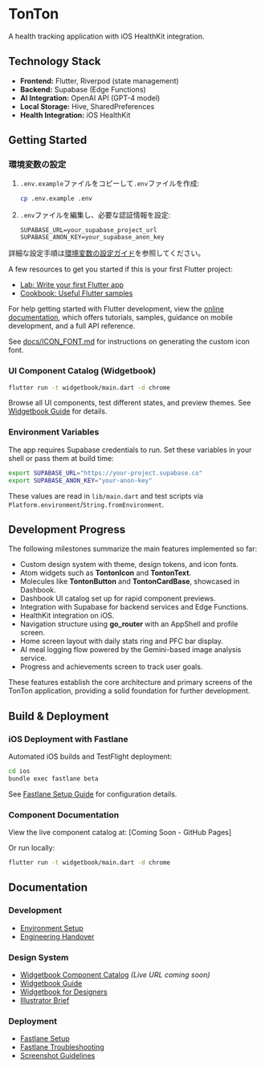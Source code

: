 # TonTon

A health tracking application with iOS HealthKit integration.

## Technology Stack

- **Frontend:** Flutter, Riverpod (state management)
- **Backend:** Supabase (Edge Functions)
- **AI Integration:** OpenAI API (GPT-4 model)
- **Local Storage:** Hive, SharedPreferences
- **Health Integration:** iOS HealthKit

## Getting Started

### 環境変数の設定

1. `.env.example`ファイルをコピーして`.env`ファイルを作成:
   ```bash
   cp .env.example .env
   ```

2. `.env`ファイルを編集し、必要な認証情報を設定:
   ```plaintext
   SUPABASE_URL=your_supabase_project_url
   SUPABASE_ANON_KEY=your_supabase_anon_key
   ```

詳細な設定手順は[環境変数の設定ガイド](docs/env_setup_guide.md)を参照してください。

A few resources to get you started if this is your first Flutter project:

- [Lab: Write your first Flutter app](https://docs.flutter.dev/get-started/codelab)
- [Cookbook: Useful Flutter samples](https://docs.flutter.dev/cookbook)

For help getting started with Flutter development, view the
[online documentation](https://docs.flutter.dev/), which offers tutorials,
samples, guidance on mobile development, and a full API reference.

See [docs/ICON_FONT.md](docs/ICON_FONT.md) for instructions on generating the custom icon font.

### UI Component Catalog (Widgetbook)

```bash
flutter run -t widgetbook/main.dart -d chrome
```

Browse all UI components, test different states, and preview themes. See [Widgetbook Guide](docs/design_system/widgetbook_guide.md) for details.

### Environment Variables

The app requires Supabase credentials to run. Set these variables in your shell
or pass them at build time:

```bash
export SUPABASE_URL="https://your-project.supabase.co"
export SUPABASE_ANON_KEY="your-anon-key"
```

These values are read in `lib/main.dart` and test scripts via
`Platform.environment`/`String.fromEnvironment`.
## Development Progress

The following milestones summarize the main features implemented so far:

- Custom design system with theme, design tokens, and icon fonts.
- Atom widgets such as **TontonIcon** and **TontonText**.
- Molecules like **TontonButton** and **TontonCardBase**, showcased in Dashbook.
- Dashbook UI catalog set up for rapid component previews.
- Integration with Supabase for backend services and Edge Functions.
- HealthKit integration on iOS.
- Navigation structure using **go_router** with an AppShell and profile screen.
- Home screen layout with daily stats ring and PFC bar display.
- AI meal logging flow powered by the Gemini-based image analysis service.
- Progress and achievements screen to track user goals.

These features establish the core architecture and primary screens of the TonTon application, providing a solid foundation for further development.

## Build & Deployment

### iOS Deployment with Fastlane

Automated iOS builds and TestFlight deployment:

```bash
cd ios
bundle exec fastlane beta
```

See [Fastlane Setup Guide](docs/deployment/fastlane_setup.md) for configuration details.

### Component Documentation

View the live component catalog at: [Coming Soon - GitHub Pages]

Or run locally:
```bash
flutter run -t widgetbook/main.dart -d chrome
```

## Documentation

### Development
- [Environment Setup](docs/env_setup_guide.md)
- [Engineering Handover](docs/handover/v1.0.0_engineering_handover.md)

### Design System
- [Widgetbook Component Catalog](https://YOUR_ORG.github.io/codex2-master-widgetbook/) *(Live URL coming soon)*
- [Widgetbook Guide](docs/design_system/widgetbook_guide.md)
- [Widgetbook for Designers](docs/design/widgetbook_for_designers.md)
- [Illustrator Brief](docs/release_notes/v1.0.0_illustrator_brief.md)

### Deployment
- [Fastlane Setup](docs/deployment/fastlane_setup.md)
- [Fastlane Troubleshooting](docs/deployment/fastlane_troubleshooting.md)
- [Screenshot Guidelines](docs/deployment/screenshot_guidelines.md)

